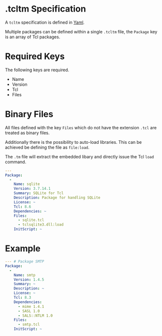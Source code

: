 # .tcltm Specification

A ```tcltm``` specification is defined in [Yaml](https://en.wikipedia.org/wiki/YAML).

Multiple packages can be defined within a single ```.tcltm``` file, the ```Package``` key
is an array of Tcl packages.

# Required Keys
The following keys are required.
- Name
- Version
- Tcl
- Files

# Binary Files
All files defined with the key ```Files``` which do not have the extension ```.tcl``` are treated as
binary files.

Additionally there is the possibility to auto-load libraries.
This can be achieved be defining the file as ```file:load```.

The ```.tm``` file will extract the embedded libary and directly issue the Tcl ```load``` command.


```yaml
---
Package:
  - 
    Name: sqlite
    Version: 3.7.14.1
    Summary: SQLite for Tcl
    Description: Package for handling SQLite
    License: ~
    Tcl: 8.6
    Dependencies: ~
    Files:
      - sqlite.tcl
      - tclsqlite3.dll:load
    InitScript: ~
```

# Example

```yaml
--- # Package SMTP
Package:
  - 
    Name: smtp
    Version: 1.4.5
    Summary: ~
    Description: ~
    License: ~
    Tcl: 8.3
    Dependencies:
      - mime 1.4.1
      - SASL 1.0
      - SALS::NTLM 1.0
    Files:
      - smtp.tcl
    InitScript: ~
```
